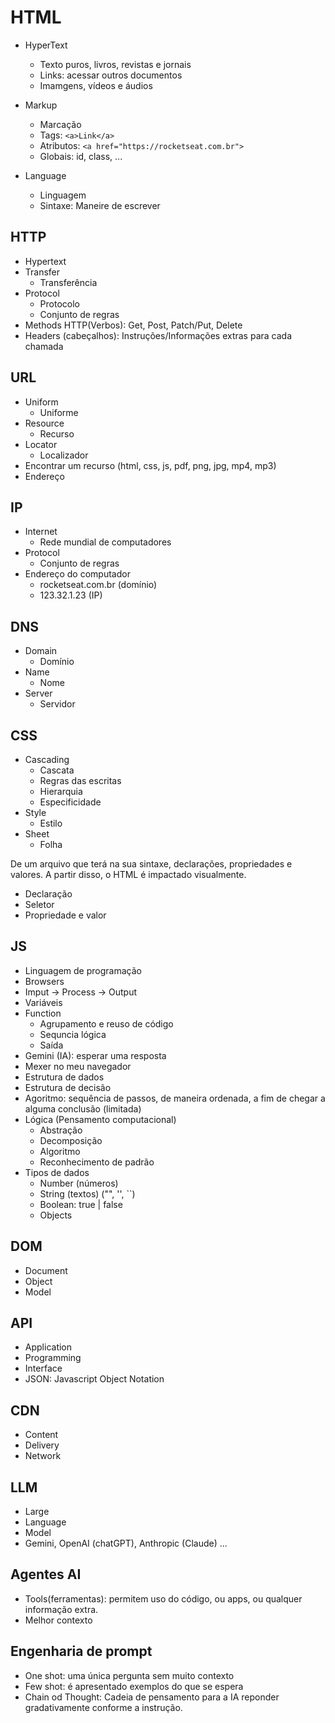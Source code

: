 # HTML

- HyperText
  - Texto puros, livros, revistas e jornais
  - Links: acessar outros documentos
  - Imamgens, vídeos e áudios

- Markup
  - Marcação
  - Tags: `<a>Link</a>`
  - Atributos: `<a href="https://rocketseat.com.br">`
  - Globais: id, class, ...

- Language
  - Linguagem
  - Sintaxe: Maneire de escrever

## HTTP

- Hypertext
- Transfer
  - Transferência
- Protocol
  - Protocolo
  - Conjunto de regras
- Methods HTTP(Verbos): Get, Post, Patch/Put, Delete
- Headers (cabeçalhos): Instruções/Informações extras para cada chamada

## URL

- Uniform
  - Uniforme
- Resource
  - Recurso
- Locator
  - Localizador
- Encontrar um recurso (html, css,  js, pdf, png, jpg, mp4, mp3)
- Endereço

## IP

- Internet
  - Rede mundial de computadores
- Protocol
  - Conjunto de regras
- Endereço do computador
  - rocketseat.com.br (domínio)
  - 123.32.1.23 (IP)

## DNS

- Domain
  - Domínio
- Name
  - Nome
- Server
  - Servidor

## CSS

- Cascading
  - Cascata
  - Regras das escritas
  - Hierarquia
  - Especificidade
- Style
  - Estilo
- Sheet
  - Folha

De um arquivo que terá na sua sintaxe, declarações, propriedades e valores.
A partir disso, o HTML é impactado visualmente.

- Declaração
- Seletor
- Propriedade e valor

## JS

- Linguagem de programação
- Browsers
- Imput -> Process -> Output
- Variáveis
- Function
  - Agrupamento e reuso de código
  - Sequncia lógica
  - Saída
- Gemini (IA): esperar uma resposta
- Mexer no meu navegador
- Estrutura de dados
- Estrutura de decisão
- Agoritmo: sequência de passos, de maneira ordenada, a fim de chegar a alguma conclusão (limitada)
- Lógica (Pensamento computacional)
  - Abstração
  - Decomposição
  - Algoritmo
  - Reconhecimento de padrão
- Tipos de dados
  - Number (números)
  - String (textos) ("", '', ``)
  - Boolean: true | false
  - Objects

## DOM

- Document
- Object
- Model

## API

- Application
- Programming
- Interface
- JSON: Javascript Object Notation

## CDN

- Content
- Delivery
- Network

## LLM

- Large
- Language
- Model
- Gemini, OpenAI (chatGPT), Anthropic (Claude) ...

## Agentes AI

- Tools(ferramentas): permitem uso do código, ou apps, ou qualquer informação extra.
- Melhor contexto

## Engenharia de prompt

- One shot: uma única pergunta sem muito contexto
- Few shot: é apresentado exemplos do que se espera
- Chain od Thought: Cadeia de pensamento para a IA reponder gradativamente conforme a instrução.
